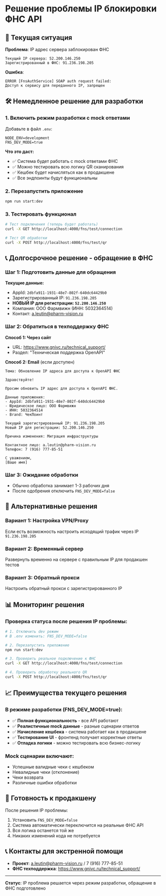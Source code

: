 # Решение проблемы IP блокировки ФНС API

## 🚨 Текущая ситуация

**Проблема**: IP адрес сервера заблокирован ФНС
```
Текущий IP сервера: 52.200.146.250
Зарегистрированный в ФНС: 91.236.198.205
```

**Ошибка**:
```
ERROR [FnsAuthService] SOAP auth request failed:
Доступ к сервису для переданного IP, запрещен
```

## 🛠 Немедленное решение для разработки

### 1. Включить режим разработки с mock ответами

Добавьте в файл `.env`:
```env
NODE_ENV=development
FNS_DEV_MODE=true
```

**Что это даст:**
- ✅ Система будет работать с mock ответами ФНС
- ✅ Можно тестировать всю логику QR сканирования
- ✅ Кешбек будет начисляться как в продакшене
- ✅ Все эндпоинты будут функциональны

### 2. Перезапустить приложение
```bash
npm run start:dev
```

### 3. Тестировать функционал
```bash
# Тест подключения (теперь будет работать)
curl -X GET http://localhost:4000/fns/test/connection

# Тест QR обработки
curl -X POST http://localhost:4000/fns/test/qr
```

## 📞 Долгосрочное решение - обращение в ФНС

### Шаг 1: Подготовить данные для обращения

**Текущие данные:**
- AppId: `2dbfa911-1931-48e7-802f-640dc64429b0`
- Зарегистрированный IP: `91.236.198.205`
- **НОВЫЙ IP для регистрации: `52.200.146.250`**
- Компания: ООО Фармвижн (ИНН: 5032364514)
- Контакт: a.leutin@pharm-vision.ru

### Шаг 2: Обратиться в техподдержку ФНС

**Способ 1: Через сайт**
- URL: https://www.gnivc.ru/technical_support/
- Раздел: "Техническая поддержка OpenAPI"

**Способ 2: Email** (если доступен)
```
Тема: Обновление IP адреса для доступа к OpenAPI ФНС

Здравствуйте!

Просим обновить IP адрес для доступа к OpenAPI ФНС.

Данные приложения:
- AppId: 2dbfa911-1931-48e7-802f-640dc64429b0
- Юридическое лицо: ООО Фармвижн
- ИНН: 5032364514
- Brand: ЧекПоинт

Текущий зарегистрированный IP: 91.236.198.205
Новый IP для регистрации: 52.200.146.250

Причина изменения: Миграция инфраструктуры

Контактное лицо: a.leutin@pharm-vision.ru
Телефон: 7 (916) 777-85-51

С уважением,
[Ваше имя]
```

### Шаг 3: Ожидание обработки
- Обычно обработка занимает 1-3 рабочих дня
- После одобрения отключить `FNS_DEV_MODE=false`

## 🔧 Альтернативные решения

### Вариант 1: Настройка VPN/Proxy
Если есть возможность настроить исходящий трафик через IP `91.236.198.205`

### Вариант 2: Временный сервер
Развернуть временно на сервере с правильным IP для продакшен тестов

### Вариант 3: Обратный прокси
Настроить обратный прокси с зарегистрированного IP

## 📊 Мониторинг решения

### Проверка статуса после решения IP проблемы:

```bash
# 1. Отключить dev режим
# В .env изменить: FNS_DEV_MODE=false

# 2. Перезапустить приложение
npm run start:dev

# 3. Проверить реальное подключение к ФНС
curl -X GET http://localhost:4000/fns/test/connection

# 4. Проверить обработку реального QR
curl -X POST http://localhost:4000/fns/test/qr
```

## 📈 Преимущества текущего решения

### В режиме разработки (FNS_DEV_MODE=true):
- ✅ **Полная функциональность** - все API работают
- ✅ **Реалистичные mock данные** - разные сценарии ответов
- ✅ **Начисление кешбека** - система работает как в продакшене
- ✅ **Тестирование UI** - фронтенд получает корректные ответы
- ✅ **Отладка логики** - можно тестировать всю бизнес-логику

### Mock сценарии включают:
- Успешные валидные чеки с кешбеком
- Невалидные чеки (отклонение)
- Чеки возврата
- Различные ошибки обработки

## 🚀 Готовность к продакшену

После решения IP проблемы:
1. Установить `FNS_DEV_MODE=false`
2. Система автоматически переключится на реальные ФНС API
3. Вся логика останется той же
4. Никаких изменений кода не потребуется

## 📞 Контакты для экстренной помощи

- **Проект**: a.leutin@pharm-vision.ru / 7 (916) 777-85-51  
- **ФНС техподдержка**: https://www.gnivc.ru/technical_support/

---

**Статус**: IP проблема решается через режим разработки, обращение в ФНС подготовлено
